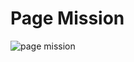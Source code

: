 # Page Mission

![page mission](https://user-images.githubusercontent.com/54377194/131917256-be6030ab-d2da-42f3-8c3d-247a6d6f5eea.png)

